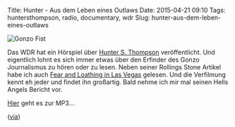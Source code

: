 Title: Hunter - Aus dem Leben eines Outlaws
Date: 2015-04-21 09:10
Tags: huntersthompson, radio, documentary, wdr
Slug: hunter-aus-dem-leben-eines-outlaws


![Gonzo Fist]({filename}/images/1000px-Gonzo.svg_.png)

Das WDR hat ein Hörspiel über [Hunter S. Thompson](https://de.wikipedia.org/wiki/Hunter_S._Thompson) veröffentlicht. Und eigentlich lohnt es sich immer etwas über den Erfinder des Gonzo Journalismus zu hören oder zu lesen. Neben seiner Rollings Stone Artikel habe ich auch [Fear and Loathing in Las Vegas](https://de.wikipedia.org/wiki/Fear_and_Loathing_in_Las_Vegas) gelesen. Und die Verfilmung kennt eh jeder und findet ihn großartig. Bald nehme ich mir mal seinen Hells Angels Bericht vor.

[Hier](http://podcast-ww.wdr.de/medstdp/fsk0/67/678146/wdrhoerspielspeicher_2015-04-14_hunterausdemlebeneinesoutlaws_wdr3.mp3) geht es zur MP3...

([via](http://www.nerdcore.de/2015/04/16/podcasts-hunter-s-thompson-techno-und-prof-trinkaus-annoying-things/))
